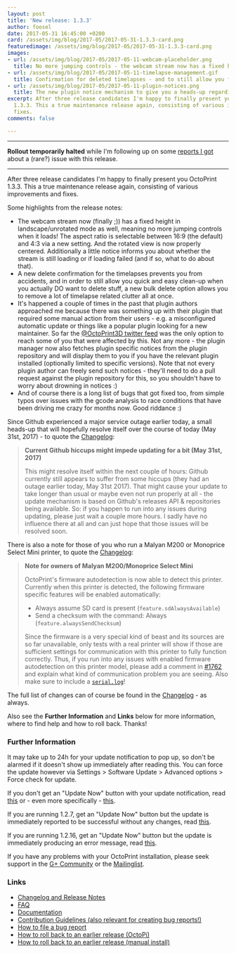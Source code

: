 ```yaml
---
layout: post
title: 'New release: 1.3.3'
author: foosel
date: 2017-05-31 16:45:00 +0200
card: /assets/img/blog/2017-05/2017-05-31-1.3.3-card.png
featuredimage: /assets/img/blog/2017-05/2017-05-31-1.3.3-card.png
images:
- url: /assets/img/blog/2017-05/2017-05-11-webcam-placeholder.png
  title: No more jumping controls - the webcam stream now has a fixed height with adjustable aspect ratio.
- url: /assets/img/blog/2017-05/2017-05-11-timelapse-management.gif
  title: Confirmation for deleted timelapses - and to still allow you fast deletions of multiple timelapses a new bulk delete feature.
- url: /assets/img/blog/2017-05/2017-05-11-plugin-notices.png
  title: The new plugin notice mechanism to give you a heads-up regarding any important issues with your installed plugins.
excerpt: After three release candidates I'm happy to finally present you OctoPrint
  1.3.3. This a true maintenance release again, consisting of various improvements and
  fixes.
comments: false

---
```


---

**Rollout temporarily halted** while I'm following up on some
[reports I got](https://github.com/foosel/OctoPrint/issues/1942)
about a (rare?) issue with this release.

---

After three release candidates I'm happy to finally present you OctoPrint
1.3.3. This a true maintenance release again, consisting of various improvements and
fixes.

Some highlights from the release notes:

  * The webcam stream now (finally ;)) has a fixed height in landscape/unrotated
    mode as well, meaning no more jumping controls when it
    loads! The aspect ratio is selectable between 16:9 (the default)
    and 4:3 via a new setting. And the rotated view is now properly
    centered. Additionally a little notice informs you about whether the
    stream is still loading or if loading failed (and if so, what to
    do about that).
  * A new delete confirmation for the timelapses prevents you from
    accidents, and in order to still allow you quick and easy clean-up
    when you actually DO want to delete stuff, a new bulk delete option
    allows you to remove a lot of timelapse related clutter all at once.
  * It's happened a couple of times in the past that plugin authors
    approached me because there was something up with their plugin that
    required some manual action from their users - e.g. a misconfigured
    automatic update or things like a popular plugin looking for a new
    maintainer. So far the [@OctoPrint3D twitter feed](https://twitter.com/OctoPrint3D)
    was the only option to reach some of you that were affected by this.
    Not any more - the plugin manager now also fetches plugin specific
    notices from the plugin repository and will display them to you if
    you have the relevant plugin installed (optionally limited to
    specific versions). Note that not every plugin author
    can freely send such notices - they'll need to do a pull request
    against the plugin repository for this, so you shouldn't have to
    worry about drowning in notices :)
  * And of course there is a long list of bugs that got fixed too, from
    simple typos over issues with the gcode analysis to race conditions
    that have been driving me crazy for months now. Good riddance :)

Since Github experienced a major service outage earlier today, a small
heads-up that will hopefully resolve itself over the course of today
(May 31st, 2017) - to quote the [Changelog](https://github.com/foosel/OctoPrint/releases/tag/1.3.3):

> **Current Github hiccups might impede updating for a bit (May 31st, 2017)**
>
> This might resolve itself within the next couple of hours: Github currently still appears to suffer from some hiccups (they had an outage earlier today, May 31st 2017). That might cause your update to take longer than usual or maybe even not run properly at all - the update mechanism is based on Github's releases API & repositories being available. So: if you happen to run into any issues during updating, please just wait a couple more hours. I sadly have no influence there at all and can just hope that those issues will be resolved soon.

There is also a note for those of you who run a Malyan M200 or
Monoprice Select Mini printer, to quote the
[Changelog](https://github.com/foosel/OctoPrint/releases/tag/1.3.3):

> **Note for owners of Malyan M200/Monoprice Select Mini**
>
> OctoPrint's firmware autodetection is now able to detect this printer. Currently when this printer is detected, the following firmware specific features will be enabled automatically:
>
>   * Always assume SD card is present (`feature.sdAlwaysAvailable`)
>   * Send a checksum with the command: Always (`feature.alwaysSendChecksum`)
>
> Since the firmware is a very special kind of beast and its sources are so far unavailable, only tests with a real printer will show if those are sufficient settings for communication with this printer to fully function correctly. Thus, if you run into any issues with enabled firmware autodetection on this printer model, please add a comment in [#1762](https://github.com/foosel/OctoPrint/issues/1762) and explain what kind of communication problem you are seeing. Also make sure to include a [`serial.log`](https://github.com/foosel/OctoPrint/blob/master/CONTRIBUTING.md#where-can-i-find-those-log-files-you-keep-talking-about)!

The full list of changes can of course be found in the
[Changelog](https://github.com/foosel/OctoPrint/releases/tag/1.3.3) - as always.

Also see the **Further Information** and **Links** below for more information,
where to find help and how to roll back. Thanks!

### Further Information

It may take up to 24h for your update notification to pop up, so don't 
be alarmed if it doesn't show up immediately after reading this. You
can force the update however via Settings > Software Update > 
Advanced options > Force check for update.

If you don't get an "Update Now" button with your update notification, 
read [this](https://github.com/foosel/OctoPrint/wiki/Plugin:-Software-Update#making-octoprint-updateable-on-existing-installations)
or - even more specifically - [this](https://github.com/foosel/OctoPrint/wiki/Plugin:-Software-Update#octoprint--125).

If you are running 1.2.7, get an "Update Now" button but the update is immediately 
reported to be successful without any changes, read 
[this](https://github.com/foosel/OctoPrint/wiki/FAQ#im-running-127-i-tried-to-update-to-a-newer-version-via-the-software-update-plugin-but-im-still-on-127-after-restart).

If you are running 1.2.16, get an "Update Now" button but the update is immediately
producing an error message, read [this](https://github.com/foosel/OctoPrint/wiki/FAQ#im-running-1216-i-tried-to-update-to-a-newer-version-via-the-software-update-plugin-but-i-get-an-error).

If you have any problems with your OctoPrint installation, please seek 
support in the [G+ Community](https://plus.google.com/communities/102771308349328485741)
or the [Mailinglist](https://groups.google.com/group/octoprint). 

### Links

  * [Changelog and Release Notes](https://github.com/foosel/OctoPrint/releases/tag/1.3.3)
  * [FAQ](https://github.com/foosel/OctoPrint/wiki/FAQ)
  * [Documentation](http://docs.octoprint.org/)
  * [Contribution Guidelines (also relevant for creating bug reports!)](https://github.com/foosel/OctoPrint/blob/master/CONTRIBUTING.md)
  * [How to file a bug report](https://github.com/foosel/OctoPrint/blob/master/CONTRIBUTING.md#how-to-file-a-bug-report)
  * [How to roll back to an earlier release (OctoPi)](https://github.com/foosel/OctoPrint/wiki/FAQ#how-can-i-revert-to-an-older-version-of-the-octoprint-installation-on-my-octopi-image)
  * [How to roll back to an earlier release (manual install)](https://github.com/foosel/OctoPrint/wiki/FAQ#how-can-i-roll-back-to-an-earlier-version-after-an-update)

